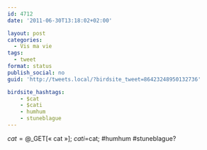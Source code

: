 ```yaml
---
id: 4712
date: '2011-06-30T13:18:02+02:00'

layout: post
categories:
  - Vis ma vie
tags:
  - tweet
format: status
publish_social: no
guid: 'http://tweets.local/?birdsite_tweet=86423248950132736'

birdsite_hashtags:
    - $cat
    - $cati
    - humhum
    - stuneblague
---
```


$cat=@$\_GET\[« cat »\]; $cati=$cat; #humhum #stuneblague?